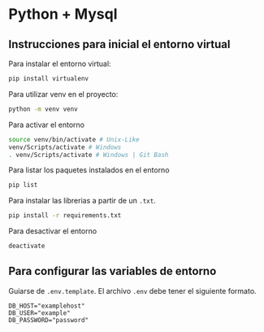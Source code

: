 # Python + Mysql
## Instrucciones para inicial el entorno virtual

Para instalar el entorno virtual:
```bash
pip install virtualenv
```
Para utilizar venv en el proyecto:

```bash
python -m venv venv
```
Para activar el entorno
```bash
source venv/bin/activate # Unix-Like
venv/Scripts/activate # Windows
. venv/Scripts/activate # Windows | Git Bash
```
Para listar los paquetes instalados en el entorno
```bash
pip list
```

Para instalar las librerias a partir de un `.txt`.

```bash
pip install -r requirements.txt
```

Para desactivar el entorno
```bash
deactivate
```

## Para configurar las variables de entorno

Guiarse de `.env.template`. 
El archivo `.env` debe tener el siguiente formato.

```
DB_HOST="examplehost"
DB_USER="example"
DB_PASSWORD="password"
```
